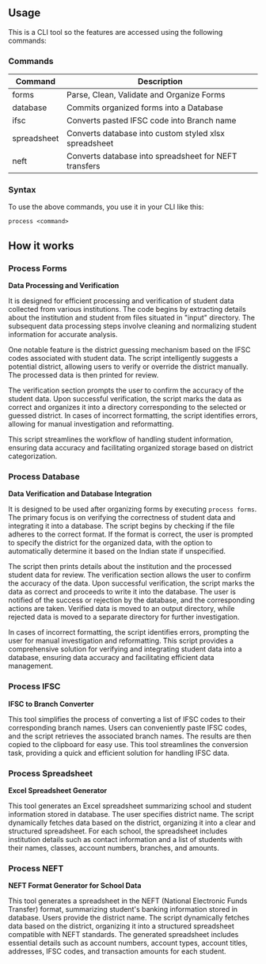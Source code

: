 ## Usage

This is a CLI tool so the features are accessed using the following commands:

### Commands

| Command     | Description                                           |
| ----------- | ----------------------------------------------------- |
| forms       | Parse, Clean, Validate and Organize Forms             |
| database    | Commits organized forms into a Database               |
| ifsc        | Converts pasted IFSC code into Branch name            |
| spreadsheet | Converts database into custom styled xlsx spreadsheet |
| neft        | Converts database into spreadsheet for NEFT transfers |

### Syntax

To use the above commands, you use it in your CLI like this:

```
process <command>
```

## How it works

### Process Forms

**Data Processing and Verification**

It is designed for efficient processing and verification of student data collected from various institutions. The code begins by extracting details about the institution and student from files situated in "input" directory. The subsequent data processing steps involve cleaning and normalizing student information for accurate analysis.

One notable feature is the district guessing mechanism based on the IFSC codes associated with student data. The script intelligently suggests a potential district, allowing users to verify or override the district manually. The processed data is then printed for review.

The verification section prompts the user to confirm the accuracy of the student data. Upon successful verification, the script marks the data as correct and organizes it into a directory corresponding to the selected or guessed district. In cases of incorrect formatting, the script identifies errors, allowing for manual investigation and reformatting.

This script streamlines the workflow of handling student information, ensuring data accuracy and facilitating organized storage based on district categorization.

### Process Database

**Data Verification and Database Integration**

It is designed to be used after organizing forms by executing `process forms`. The primary focus is on verifying the correctness of student data and integrating it into a database. The script begins by checking if the file adheres to the correct format. If the format is correct, the user is prompted to specify the district for the organized data, with the option to automatically determine it based on the Indian state if unspecified.

The script then prints details about the institution and the processed student data for review. The verification section allows the user to confirm the accuracy of the data. Upon successful verification, the script marks the data as correct and proceeds to write it into the database. The user is notified of the success or rejection by the database, and the corresponding actions are taken. Verified data is moved to an output directory, while rejected data is moved to a separate directory for further investigation.

In cases of incorrect formatting, the script identifies errors, prompting the user for manual investigation and reformatting. This script provides a comprehensive solution for verifying and integrating student data into a database, ensuring data accuracy and facilitating efficient data management.

### Process IFSC

**IFSC to Branch Converter**

This tool simplifies the process of converting a list of IFSC codes to their corresponding branch names. Users can conveniently paste IFSC codes, and the script retrieves the associated branch names. The results are then copied to the clipboard for easy use. This tool streamlines the conversion task, providing a quick and efficient solution for handling IFSC data.

### Process Spreadsheet

**Excel Spreadsheet Generator**

This tool generates an Excel spreadsheet summarizing school and student information stored in database. The user specifies district name. The script dynamically fetches data based on the district, organizing it into a clear and structured spreadsheet. For each school, the spreadsheet includes institution details such as contact information and a list of students with their names, classes, account numbers, branches, and amounts.

### Process NEFT

**NEFT Format Generator for School Data**

This tool generates a spreadsheet in the NEFT (National Electronic Funds Transfer) format, summarizing student's banking information stored in database. Users provide the district name. The script dynamically fetches data based on the district, organizing it into a structured spreadsheet compatible with NEFT standards. The generated spreadsheet includes essential details such as account numbers, account types, account titles, addresses, IFSC codes, and transaction amounts for each student.
